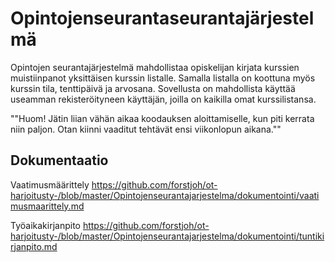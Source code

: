# Opintojenseurantaseurantajärjestelmä

Opintojen seurantajärjestelmä mahdollistaa opiskelijan kirjata kurssien
muistiinpanot yksittäisen kurssin listalle. Samalla listalla on koottuna
myös kurssin tila, tenttipäivä ja arvosana. Sovellusta on mahdollista käyttää
useamman rekisteröityneen käyttäjän, joilla on kaikilla omat kurssilistansa.

""Huom! Jätin liian vähän aikaa koodauksen aloittamiselle, kun piti kerrata
 niin paljon. Otan kiinni vaaditut tehtävät ensi viikonlopun aikana.""

## Dokumentaatio

Vaatimusmäärittely
https://github.com/forstjoh/ot-harjoitusty-/blob/master/Opintojenseurantajarjestelma/dokumentointi/vaatimusmaarittely.md

Työaikakirjanpito
https://github.com/forstjoh/ot-harjoitusty-/blob/master/Opintojenseurantajarjestelma/dokumentointi/tuntikirjanpito.md 

